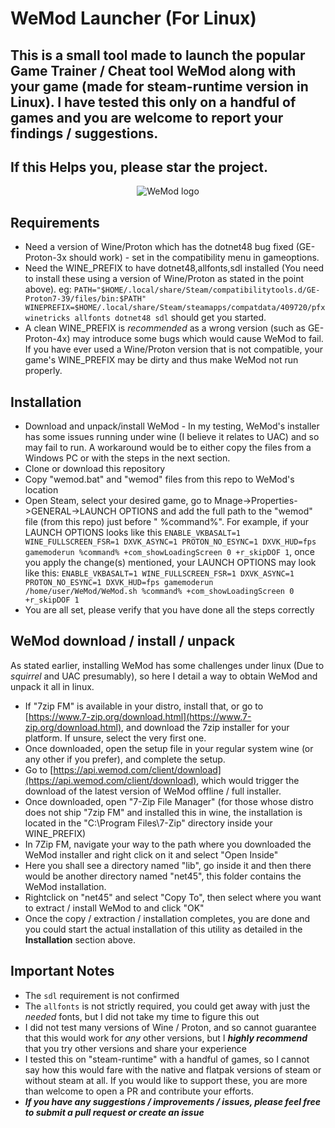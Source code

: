 # WeMod Launcher (For Linux)

## This is a small tool made to launch the popular Game Trainer / Cheat tool WeMod along with your game (made for steam-runtime version in Linux). I have tested this only on a handful of games and you are welcome to report your findings / suggestions.

## If this Helps you, please star the project.
<p align="center">
  <img src="https://www.wemod.com/static/images/wemod-logo-40777eae11.webp" alt="WeMod logo"/>
</p>


## Requirements
- Need a version of Wine/Proton which has the dotnet48 bug fixed (GE-Proton-3x should work) - set in the compatibility menu in gameoptions.
- Need the WINE_PREFIX to have dotnet48,allfonts,sdl installed (You need to install these using a version of Wine/Proton as stated in the point above).
  eg: `PATH="$HOME/.local/share/Steam/compatibilitytools.d/GE-Proton7-39/files/bin:$PATH" WINEPREFIX=$HOME/.local/share/Steam/steamapps/compatdata/409720/pfx winetricks allfonts dotnet48 sdl` should get you started.
- A clean WINE_PREFIX is *recommended* as a wrong version (such as GE-Proton-4x) may introduce some bugs which would cause WeMod to fail. If you have ever used a Wine/Proton version that is not compatible, your game's WINE_PREFIX may be dirty and thus make WeMod not run properly.

## Installation
- Download and unpack/install WeMod - In my testing, WeMod's installer has some issues running under wine (I believe it relates to UAC) and so may fail to run. A workaround would be to either copy the files from a Windows PC or with the steps in the next section.
- Clone or download this repository
- Copy "wemod.bat" and "wemod" files from this repo to WeMod's location
- Open Steam, select your desired game, go to Mnage->Properties->GENERAL->LAUNCH OPTIONS and add the full path to the "wemod" file (from this repo) just before " %command%".
    For example, if your LAUNCH OPTIONS looks like this `ENABLE_VKBASALT=1 WINE_FULLSCREEN_FSR=1 DXVK_ASYNC=1 PROTON_NO_ESYNC=1 DXVK_HUD=fps gamemoderun %command% +com_showLoadingScreen 0 +r_skipDOF 1`, once you apply the change(s) mentioned, your LAUNCH OPTIONS may look like this: `ENABLE_VKBASALT=1 WINE_FULLSCREEN_FSR=1 DXVK_ASYNC=1 PROTON_NO_ESYNC=1 DXVK_HUD=fps gamemoderun /home/user/WeMod/WeMod.sh %command% +com_showLoadingScreen 0 +r_skipDOF 1`
- You are all set, please verify that you have done all the steps correctly


## WeMod download / install / unpack
As stated earlier, installing WeMod has some challenges under linux (Due to *squirrel* and UAC presumably), so here I detail a way to obtain WeMod and unpack it all in linux.

- If "7zip FM" is available in your distro, install that, or go to [https://www.7-zip.org/download.html](https://www.7-zip.org/download.html), and download the 7zip installer for your platform. If unsure, select the very first one.
- Once downloaded, open the setup file in your regular system wine (or any other if you prefer), and complete the setup.
- Go to [https://api.wemod.com/client/download](https://api.wemod.com/client/download), which would trigger the download of the latest version of WeMod offline / full installer.
- Once downloaded, open "7-Zip File Manager" (for those whose distro does not ship "7zip FM" and installed this in wine, the installation is located in the "C:\Program Files\7-Zip" directory inside your WINE_PREFIX)
- In 7Zip FM, navigate your way to the path where you downloaded the WeMod installer and right click on it and select "Open Inside"
- Here you shall see a directory named "lib", go inside it and then there would be another directory named "net45", this folder contains the WeMod installation.
- Rightclick on "net45" and select "Copy To", then select where you want to extract / install WeMod to and click "OK"
- Once the copy / extraction / installation completes, you are done and you could start the actual installation of this utility as detailed in the **Installation** section above.


## Important Notes
- The `sdl` requirement is not confirmed
- The `allfonts` is not strictly required, you could get away with just the *needed* fonts, but I did not take my time to figure this out
- I did not test many versions of Wine / Proton, and so cannot guarantee that this would work for *any* other versions, but I ***highly recommend*** that you try other versions and share your experience
- I tested this on "steam-runtime" with a handful of games, so I cannot say how this would fare with the native and flatpak versions of steam or without steam at all. If you would like to support these, you are more than welcome to open a PR and contribute your efforts.
- ***If you have any suggestions / improvements / issues, please feel free to submit a pull request or create an issue***
